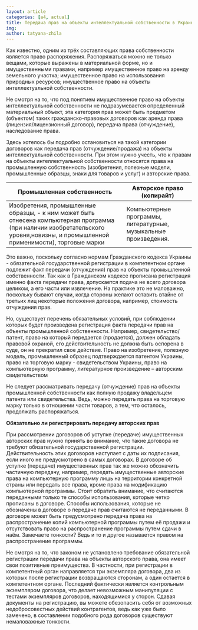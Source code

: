 ```yaml
---
layout: article
categories: [a4, actual]
title: Передача прав на объекты интеллектуальной собственности в Украине 
img: 
author: tatyana-zhila
--- 
```

Как известно, одним из трёх составляющих права собственности является право распоряжения. Распоряжаться можно не только  вещами,
которые выражены в материальной форме, но и имущественными правами, например имущественное право на аренду земельного участка;
имущественное право на использования природных ресурсов; имущественное право на объекты интеллектуальной собственности.

Не смотря на то, что под понятием имущественное право на объекты интеллектуальной собственности не подразумевается определенный 
материальный объект, эта категория прав может быть предметом (объектом) таких гражданско-правовых договоров как аренда права  
(лицензия/лицензионный договор), передача права (отчуждение),  наследование права. 

Здесь хотелось бы подробно остановиться на такой категории договоров как передача прав (отчуждение/продажа) на объекты 
интеллектуальной собственности. При этом нужно учесть, что к правам на объекты интеллектуальной собственности относятся 
права на промышленную собственность (изобретения, полезные модели, промышленные образцы, знаки для товаров и услуг) и 
авторские права. 

Промышленная собственность|Авторское право (копирайт)
--------------------------|--------------------------
|Изобретения, промышленные образцы, - к ним может быть отнесена компьютерная программа (при наличии изобретательского уровня,новизны,  и промышленной  применимости), торговые марки|Компьютерные программы, литературные, музыкальные произведения.

Это важно, поскольку согласно нормам Гражданского кодекса Украины - обязательной государственной регистрации в компетентном 
органе подлежит факт передачи (отчуждения) прав на объекты промышленной собственности. Так как в Гражданском кодексе прописана 
регистрация именно факта передачи права, допускается подача не всего договора целиком, а его части или извлечение. На практике
это не маловажно, поскольку бывают случаи, когда стороны желают оставить втайне от третьих лиц некоторые положения договора, 
например, стоимость отчуждения прав.

Но, существует перечень обязательных условий, при соблюдении которых будет произведена регистрация факта передачи прав на
объекты промышленной собственности. Например, свидетельство/патент, право на который передается (продается), должен обладать
правовой  охраной, его действительность не должна быть оспорена в суде, он не прекратил свое действие. 
Право на изобретение, полезную модель, промышленный образец подтверждается патентом Украины, право на торговую марку - 
свидетельством Украины, право на компьютерную программу, литературное произведение – авторским свидетельством

Не следует рассматривать передачу (отчуждение) прав на объекты промышленной собственности как полную продажу владельцем 
патента или свидетельства. Ведь, можно передать права на торговую марку только  в отношении  части товаров, а тем, что 
осталось, продолжать  распоряжаться. 

**Обязательно ли регистрировать передачу авторских прав**

При рассмотрении договоров об уступке (передаче) имущественных  авторских прав нужно принять во внимание, что такие договора
не требуют обязательной государственной регистрации. Действительность этих договоров наступает с даты их подписания, если 
иного не предусмотрено в самых договорах. В договоре об уступке (передаче) имущественных прав так же можно обозначить 
частичную передачу, например, передать имущественные авторские  права на компьютерную программу лишь на  территории 
конкретной страны или передать  все права, кроме права на модификацию компьютерной программы. Стоит обратить внимание, 
что  считаются переданными только те способы использования, которые четко прописаны в договоре. Способы использования, 
которые не обозначены в договоре о передаче прав считаются  не переданными. В договоре может быть предусмотрено передача 
права на распространение копий компьютерной программы путем её продажи и отсутствовать право на распространение программы
путем сдачи в наём.  Замечаете тонкости?  Ведь и то и другое называется правом на  распространение программы. 

Не смотря на то, что законом не установлено требование обязательной регистрации передачи права на объекты авторского права,
она имеет свои позитивные преимущества.  В частности, при регистрации  в компетентный  орган направляется три экземпляра 
договора, два из которых  после регистрации возвращаются сторонам, а один остается в компетентном органе. Последний фактически
является контрольным экземпляром  договора, что делает невозможным манипуляции с тестами экземпляров договоров, находящимися у
сторон. Сдавая документы на регистрацию,  вы  можете обезопасить себя от возможных недобросовестных действий контрагентов,
ведь как уже было замечено, в составлении подобного рода договоров существуют немаловажные тонкости. 
